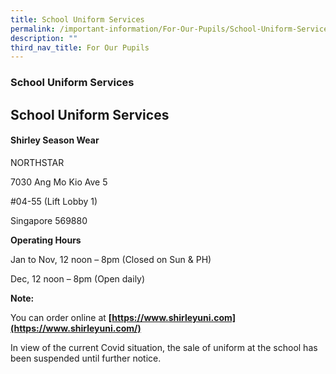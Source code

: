 ```yaml
---
title: School Uniform Services
permalink: /important-information/For-Our-Pupils/School-Uniform-Services/
description: ""
third_nav_title: For Our Pupils
---
```

### School Uniform Services

## School Uniform Services


#### Shirley Season Wear

NORTHSTAR

7030 Ang Mo Kio Ave 5

#04-55 (Lift Lobby 1)

Singapore 569880

**Operating Hours**

Jan to Nov, 12 noon – 8pm (Closed on Sun & PH)

Dec, 12 noon – 8pm (Open daily)

**Note:**

You can order online at **[https://www.shirleyuni.com](https://www.shirleyuni.com/)**

In view of the current Covid situation, the sale of uniform at the school has been suspended until further notice.